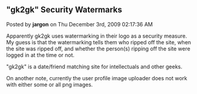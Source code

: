 ## &quot;gk2gk&quot; Security Watermarks
Posted by **jargon** on Thu December 3rd, 2009 02:17:36 AM

Apparently gk2gk uses watermarking in their logo as a security measure. My guess is that the watermarking tells them who ripped off the site, when the site was ripped off, and whether the person(s) ripping off the site were logged in at the time or not.

&quot;gk2gk&quot; is a date/friend matching site for intellectuals and other geeks.

On another note, currently the user profile image uploader does not work with either some or all png images.
